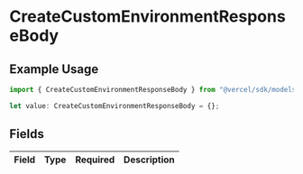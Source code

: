 # CreateCustomEnvironmentResponseBody

## Example Usage

```typescript
import { CreateCustomEnvironmentResponseBody } from "@vercel/sdk/models/createcustomenvironmentop.js";

let value: CreateCustomEnvironmentResponseBody = {};
```

## Fields

| Field       | Type        | Required    | Description |
| ----------- | ----------- | ----------- | ----------- |